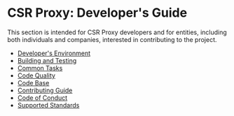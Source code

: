 # CSR Proxy: Developer's Guide

This section is intended for CSR Proxy developers and for entities, 
including both individuals and companies, interested in contributing to the project.

- [Developer's Environment](environment.md)
- [Building and Testing](testing.md)
- [Common Tasks](common.md)
- [Code Quality](codequality.md)
- [Code Base](codebase.md)
- [Contributing Guide](CONTRIBUTING.md)
- [Code of Conduct](CODE_OF_CONDUCT.md)
- [Supported Standards](standards.md)